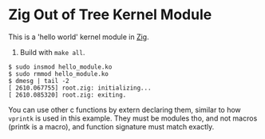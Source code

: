 # Zig Out of Tree Kernel Module

This is a 'hello world' kernel module in [Zig](https://github.com/ziglang/zig).

1. Build with `make all`.
```
$ sudo insmod hello_module.ko
$ sudo rmmod hello_module.ko
$ dmesg | tail -2
[ 2610.067755] root.zig: initializing...
[ 2610.085320] root.zig: exiting.
```

You can use other c functions by extern declaring them, similar to how `vprintk` is used in this example.
They must be modules tho, and not macros (printk is a macro), and function signature must match exactly.
